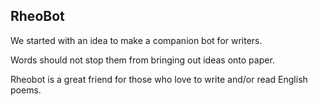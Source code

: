 ## RheoBot

We started with an idea to make a companion bot for writers.

Words should not stop them from bringing out ideas onto paper.

Rheobot is a great friend for those who love to write and/or read English poems.



